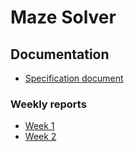 # Maze Solver

## Documentation
- [Specification document](https://github.com/tommivk/maze-solver/blob/main/documentation/specification.md)

### Weekly reports
- [Week 1](https://github.com/tommivk/maze-solver/blob/main/documentation/weekly_report_1.md)
- [Week 2](https://github.com/tommivk/maze-solver/blob/main/documentation/weekly_report_2.md)
